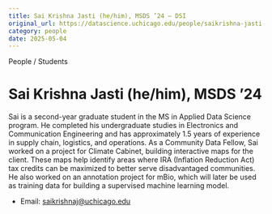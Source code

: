 ```yaml
---
title: Sai Krishna Jasti (he/him), MSDS ’24 – DSI
original_url: https://datascience.uchicago.edu/people/saikrishna-jasti-he-him
category: people
date: 2025-05-04
---
```


People / Students

# Sai Krishna Jasti (he/him), MSDS ’24

Sai is a second-year graduate student in the MS in Applied Data Science program. He completed his undergraduate studies in Electronics and Communication Engineering and has approximately 1.5 years of experience in supply chain, logistics, and operations. As a Community Data Fellow, Sai worked on a project for Climate Cabinet, building interactive maps for the client. These maps help identify areas where IRA (Inflation Reduction Act) tax credits can be maximized to better serve disadvantaged communities. He also worked on an annotation project for mBio, which will later be used as training data for building a supervised machine learning model.

* Email: saikrishnaj@uchicago.edu